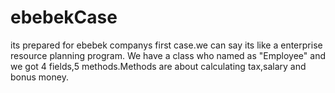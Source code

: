 # ebebekCase
its prepared for ebebek companys first case.we can say its like a enterprise resource planning program. We have a class who named as "Employee" and we got 4 fields,5 methods.Methods are about calculating tax,salary and bonus money. 

